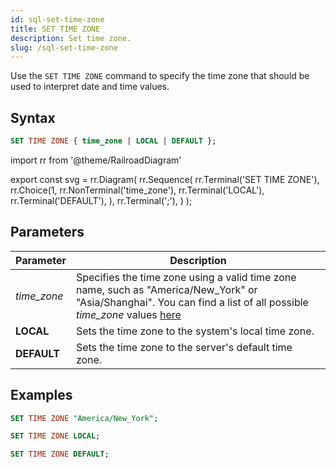 ```yaml
---
id: sql-set-time-zone
title: SET TIME ZONE
description: Set time zone.
slug: /sql-set-time-zone
---
```

<head>
  <link rel="canonical" href="https://docs.risingwave.com/docs/current/sql-set-time-zone/" />
</head>

Use the `SET TIME ZONE` command to specify the time zone that should be used to interpret date and time values.

## Syntax

```sql
SET TIME ZONE { time_zone | LOCAL | DEFAULT };
```


import rr from '@theme/RailroadDiagram'

export const svg = rr.Diagram(
    rr.Sequence(
        rr.Terminal('SET TIME ZONE'),
        rr.Choice(1,
            rr.NonTerminal('time_zone'),
            rr.Terminal('LOCAL'),
            rr.Terminal('DEFAULT'),
        ),
        rr.Terminal(';'),
    )
);

<drawer SVG={svg} />



## Parameters

| Parameter                 | Description           |
| ------------------------- | --------------------- |
| *time_zone*             | Specifies the time zone using a valid time zone name, such as "America/New_York" or "Asia/Shanghai". You can find a list of all possible *time_zone* values [here](https://en.wikipedia.org/wiki/List_of_tz_database_time_zones) |
| **LOCAL** | Sets the time zone to the system's local time zone. |
| **DEFAULT** | Sets the time zone to the server's default time zone. |



## Examples

```sql
SET TIME ZONE "America/New_York";
```

```sql
SET TIME ZONE LOCAL;
```

```sql
SET TIME ZONE DEFAULT;
```